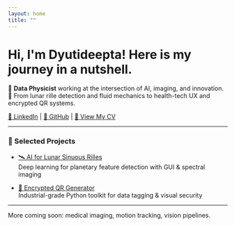 ```yaml
---
layout: home
title: ""
---
```


# Hi, I'm Dyutideepta! Here is my journey in a nutshell.

🌌 **Data Physicist** working at the intersection of AI, imaging, and innovation.  
🚀 From lunar rille detection and fluid mechanics to health-tech UX and encrypted QR systems.

[🔗 LinkedIn](https://www.linkedin.com/in/dyutideepta-banerjee) | [📂 GitHub](https://github.com/DyutideeptaB) | [📄 View My CV](https://dyutideeptab.github.io/Cognition_Bytes_by_Dyutideepta/assets/DyutideeptaBanerjee_CV.pdf)

---

### 🌟 Selected Projects

- [🛰️ AI for Lunar Sinuous Rilles](./Project/planetary-feature-detection/)  
  Deep learning for planetary feature detection with GUI & spectral imaging

- [🔐 Encrypted QR Generator](./Project/qr_generator_algorithms/)  
  Industrial-grade Python toolkit for data tagging & visual security

---

More coming soon: medical imaging, motion tracking, vision pipelines.
